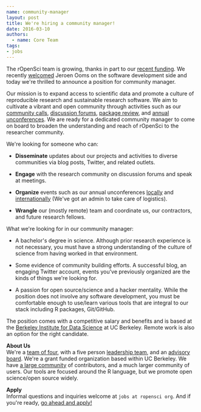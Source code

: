 ```yaml
---
name: community-manager
layout: post
title: We're hiring a community manager!
date: 2016-03-10
authors:
  - name: Core Team
tags:
- jobs
---
```


The rOpenSci team is growing, thanks in part to our [recent funding](https://ropensci.org/blog/2015/11/19/helmsley-trust-funding/). We recently [welcomed](https://ropensci.org/blog/2016/03/01/pdftools-and-jeroen) Jeroen Ooms on the software development side and today we're thrilled to announce a position for community manager.

Our mission is to expand access to scientific data and promote a culture of reproducible research and sustainable research software. We aim to cultivate a vibrant and open community through activities such as our [community calls](https://github.com/ropensci/commcalls/issues), [discussion forums](http://discuss.ropensci.org/), [package review](https://github.com/ropensci/onboarding), and [annual unconferences](http://unconf16.ropensci.org/). We are ready for a dedicated community manager to come on board to broaden the understanding and reach of rOpenSci to the researcher community.

We're looking for someone who can:

* **Disseminate** updates about our projects and activities to diverse communities via blog posts, Twitter, and related outlets.  

* **Engage** with the research community on discussion forums and speak at meetings.  
* **Organize** events such as our annual unconferences [locally](http://unconf16.ropensci.org/) and [internationally](http://auunconf.ropensci.org/) (We've got an admin to take care of logistics).  

* **Wrangle** our (mostly remote) team and coordinate us, our contractors, and future research fellows.  

What we're looking for in our community manager:

* A bachelor's degree in science. Although prior research experience is not necessary, you must have a strong understanding of the culture of science from having worked in that environment.  

* Some evidence of community building efforts. A successful blog, an engaging Twitter account, events you've previously organized are the kinds of things we're looking for.  

* A passion for open source/science and a hacker mentality. While the position does not involve any software development, you must be comfortable enough to use/learn various tools that are integral to our stack including R packages, Git/GitHub.

The position comes with a competitive salary and benefits and is based at the [Berkeley Institute for Data Science](http://bids.berkeley.edu/) at UC Berkeley. Remote work is also an option for the right candidate.

**About Us**  
We're a [team of four](http://ropensci.org/about/#staff), with a five person [leadership team](http://ropensci.org/about/#leadership), and an [advisory board](http://ropensci.org/about/#advisors). We're a grant funded organization based within UC Berkeley. We have [a large community](http://ropensci.org/community/#community) of contributors, and a much larger community of users. Our tools are focused around the R language, but we promote open science/open source widely.

**Apply**  
Informal questions and inquiries welcome at `jobs at ropensci org`. And if you're ready, [go ahead and apply!](https://hrw-vip-prod.is.berkeley.edu/psc/JOBSPROD/EMPLOYEE/HRMS/c/HRS_HRAM.HRS_CE.GBL?Page=HRS_CE_JOB_DTL&Action=A&JobOpeningId=21279&SiteId=1&PostingSeq=1)

 
